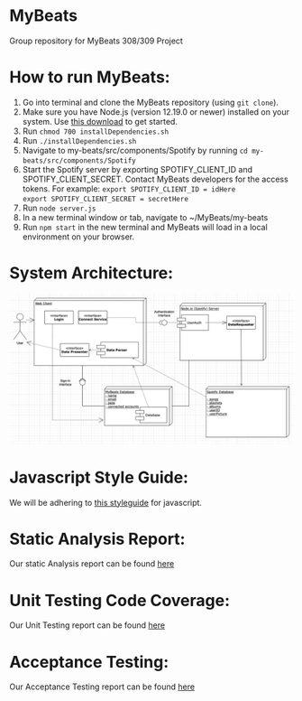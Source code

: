 # MyBeats
Group repository for MyBeats 308/309 Project

# How to run MyBeats:
1. Go into terminal and clone the MyBeats repository (using ` git clone `).
2. Make sure you have Node.js (version 12.19.0 or newer) installed on your system. Use [this download](https://nodejs.org/en/download/) to get started.
3. Run ` chmod 700 installDependencies.sh `
4. Run ` ./installDependencies.sh `
5. Navigate to my-beats/src/components/Spotify by running ` cd my-beats/src/components/Spotify `
6. Start the Spotify server by exporting SPOTIFY_CLIENT_ID and SPOTIFY_CLIENT_SECRET. Contact MyBeats developers for the access tokens.
    For example: ` export SPOTIFY_CLIENT_ID = idHere `  
                 ` export SPOTIFY_CLIENT_SECRET = secretHere `
7. Run ` node server.js `
8. In a new terminal window or tab, navigate to ~/MyBeats/my-beats
9. Run ` npm start ` in the new terminal and MyBeats will load in a local environment on your browser.


# System Architecture:
![alt text](https://github.com/TheNightviz/MyBeats/blob/master/System%20Architecture.png "System Architecture")

# Javascript Style Guide:
We will be adhering to [this styleguide](https://google.github.io/styleguide/jsguide.html) for javascript.

# Static Analysis Report:
Our static Analysis report can be found [here](https://github.com/TheNightviz/MyBeats/blob/master/STATIC_ANALYSIS.md)

# Unit Testing Code Coverage:
Our Unit Testing report can be found [here](https://github.com/TheNightviz/MyBeats/blob/master/UnitTests.md)

# Acceptance Testing:
Our Acceptance Testing report can be found [here](https://github.com/TheNightviz/MyBeats/blob/master/AcceptanceTest.md)
